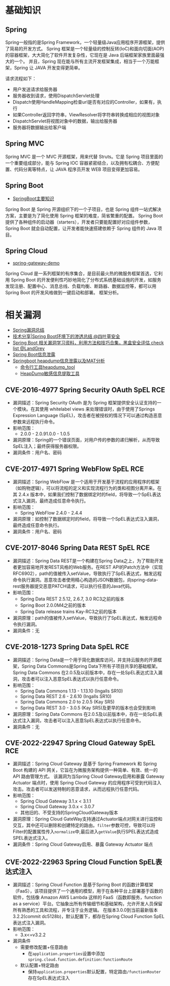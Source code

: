 # 基础知识
## Spring
Spring一般指的是Spring Framework，一个轻量级Java应用程序开源框架，提供了简易的开发方式。 Spring 框架是一个轻量级的控制反转(IoC)和面向切面(AOP)的容器框架，大大简化了软件开发复杂性，它现在是 Java 后端框架家族里面最强大的一个。
并且，Spring 现在能与所有主流开发框架集成，相当于一个万能框架，Spring 让 JAVA 开发变得更简单。

请求流程如下：
- 用户发送请求给服务器
- 服务器收到请求，使用DispatchServlet处理
- Dispatch使用HandleMapping检查url是否有对应的Controller，如果有，执行
- 如果Controller返回字符串，ViewResolver将字符串转换成相应的视图对象
- DispatchServlet将视图对象中的数据，输出给服务器
- 服务器将数据输出给客户端

## Spring MVC
Spring MVC 是一个 MVC 开源框架，用来代替 Struts。它是 Spring 项目里面的一个重要组成部分，能与 Spring IOC 容器紧密结合，以及拥有松耦合、方便配置、代码分离等特点，让 JAVA 程序员开发 WEB 项目变得更加容易。 

## Spring Boot
- [SpringBoot主要知识](https://github.com/ZXZxin/SpringBoot)

Spring Boot 是 Spring 开源组织下的一个子项目，也是 Spring 组件一站式解决方案，主要是为了简化使用 Spring 框架的难度，简省繁重的配置。
Spring Boot提供了各种组件的启动器（starters），开发者只要能配置好对应组件参数，Spring Boot 就会自动配置，让开发者能快速搭建依赖于 Spring 组件的 Java 项目。

## Spring Cloud
- [spring-gateway-demo](https://github.com/wdahlenburg/spring-gateway-demo)

Spring Cloud 是一系列框架的有序集合，是目前最火热的微服务框架首选，它利用 Spring Boot 的开发便利性巧妙地简化了分布式系统基础设施的开发，如服务发现注册、配置中心、消息总线、负载均衡、断路器、数据监控等，都可以用 Spring Boot 的开发风格做到一键启动和部署。
框架分析。


# 相关漏洞
- [Spring漏洞总结](https://si1ent.xyz/2021/06/28/Spring%E6%BC%8F%E6%B4%9E%E5%90%88%E9%9B%86/)
- [技术分享|Spring Boot环境下的渗透总结 @四叶草安全](https://mp.weixin.qq.com/s/lbMH68OeInb-cVMiubCpKw)
- [Spring Boot 相关漏洞学习资料，利用方法和技巧合集，黑盒安全评估 check list @LandGrey](https://github.com/LandGrey/SpringBootVulExploit)
- [Spring Boot信息泄露](https://blog.csdn.net/weixin_45039616/article/details/106637978)
- [Springboot heapdump信息泄露以及MAT分析](https://www.cnblogs.com/snowie/p/15561081.html)
  - [命令行工具heapdump_tool](https://github.com/wyzxxz/heapdump_tool)
  - [HeapDump敏感信息提取工具](https://github.com/whwlsfb/JDumpSpider)

## CVE-2016-4977 Spring Security OAuth SpEL RCE
- 漏洞描述：Spring Security OAuth 是为 Spring 框架提供安全认证支持的一个模块。在其使用 whitelabel views 来处理错误时，由于使用了Springs Expression Language (SpEL)，攻击者在被授权的情况下可以通过构造恶意参数来远程执行命令。
- 影响范围：
  - 2.0.0 - 2.0.91.0.0 - 1.0.5
- 漏洞原理：Spring的一个错误页面，对用户传的参数的递归解析，从而导致SpEL注入；最终获得服务器权限。
- 漏洞条件：用户名、密码

## CVE-2017-4971 Spring WebFlow SpEL RCE
- 漏洞描述：Spring WebFlow 是一个适用于开发基于流程的应用程序的框架（如购物逻辑），可以将流程的定义和实现流程行为的类和视图分离开来。在其 2.4.x 版本中，如果我们控制了数据绑定时的field，将导致一个SpEL表达式注入漏洞，最终造成任意命令执行。
- 影响范围：
  - Spring WebFlow 2.4.0 - 2.4.4
- 漏洞原理：如控制了数据绑定时的field，将导致一个SpEL表达式注入漏洞，最终造成任意命令执行。
- 漏洞条件：用户名、密码

## CVE-2017-8046 Spring Data REST SpEL RCE
- 漏洞描述：Spring Data REST是一个构建在Spring Data之上，为了帮助开发者更加容易地开发REST风格的Web服务。在REST API的Patch方法中（实现RFC6902），path的值被传入setValue，导致执行了SpEL表达式，触发远程命令执行漏洞。恶意攻击者使用精心构造的JSON数据包，向spring-data-rest服务器提交恶意PATCH请求，可以执行任意的Java代码。
- 影响范围：
  - Spring Data REST 2.5.12, 2.6.7, 3.0 RC3之前的版本
  - Spring Boot 2.0.0M4之前的版本
  - Spring Data release trains Kay-RC3之前的版本
- 漏洞原理：path的值被传入setValue，导致执行了SpEL表达式，触发远程命令执行漏洞。
- 漏洞条件：无

## CVE-2018-1273 Spring Data SpEL RCE
- 漏洞描述：Spring Data是一个用于简化数据库访问，并支持云服务的开源框架，Spring Data Commons是Spring Data下所有子项目共享的基础框架。Spring Data Commons 在2.0.5及以前版本中，存在一处SpEL表达式注入漏洞，攻击者可以注入恶意SpEL表达式以执行任意命令。
- 影响范围：
  - Spring Data Commons 1.13 - 1.13.10 (Ingalls SR10)
  - Spring Data REST 2.6 - 2.6.10 (Ingalls SR10)
  - Spring Data Commons 2.0 to 2.0.5 (Kay SR5)
  - Spring Data REST 3.0 - 3.0.5 (Kay SR5)及更早的版本也会受到影响
- 漏洞原理：Spring Data Commons 在2.0.5及以前版本中，存在一处SpEL表达式注入漏洞，攻击者可以注入恶意SpEL表达式以执行任意命令。
- 漏洞条件：无

## CVE-2022-22947 Spring Cloud Gateway SpEL RCE
- 漏洞描述：Spring Cloud Gateway 是基于 Spring Framework 和 Spring Boot 构建的 API 网关，它旨在为微服务架构提供一种简单、有效、统一的 API 路由管理方式。
该漏洞为当Spring Cloud Gateway启用和暴露 Gateway Actuator 端点时，使用 Spring Cloud Gateway 的应用程序可受到代码注入攻击。攻击者可以发送特制的恶意请求，从而远程执行任意代码。
- 影响范围：
  - Spring Cloud Gateway 3.1.x < 3.1.1
  - Spring Cloud Gateway 3.0.x < 3.0.7
  - 其他旧的、不受支持的SpringCloudGateway版本
- 漏洞原理：Spring Cloud GateWay支持通过Actuator端点对网关进行监控和交互，其中还可以删除和创建特定的路由。`filter`参数可控，导致可以将Filter的配置属性传入`normalize`中,最后进入`getValue`执行SPEL表达式造成SPEL表达式注入。
- 漏洞条件：Spring Cloud Gateway启用、暴露 Gateway Actuator 端点

## CVE-2022-22963 Spring Cloud Function SpEL表达式注入
- 漏洞描述：Spring Cloud Function 是基于Spring Boot 的函数计算框架（FaaS），该项目提供了一个通用的模型，用于在各种平台上部署基于函数的软件，包括像 Amazon AWS Lambda 这样的 FaaS（函数即服务，function as a service）平台。它抽象出所有传输细节和基础架构，允许开发人员保留所有熟悉的工具和流程，并专注于业务逻辑。 在版本3.0.0到当前最新版本3.2.2(commit dc5128b)，默认配置下，都存在Spring Cloud Function SpEL表达式注入漏洞。
- 影响范围：
  - 3.x<=v3.2.2
- 漏洞条件
  - 需要修改配置+任意路由
    - 在`application.properties`设置中添加`spring.cloud.function.definition:functionRoute`
  - 默认配置+特定路由
    - 保持`application.properties`默认配置，特定路由`/functionRouter`存在SpEL表达式注入
